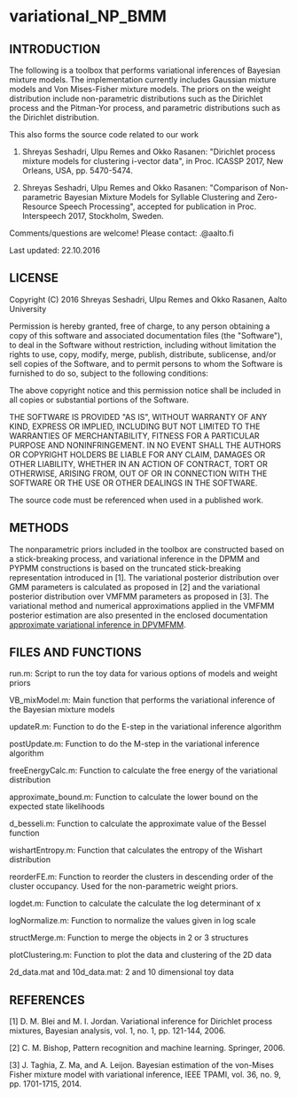 # variational_NP_BMM

INTRODUCTION
------------
The following is a toolbox that performs variational inferences of Bayesian mixture models. The implementation currently includes Gaussian mixture models and Von Mises-Fisher mixture models. The priors on the weight distribution include non-parametric distributions such as the Dirichlet process and the Pitman-Yor process, and parametric distributions such as the Dirichlet distribution.

This also forms the source code related to our work 

1.	Shreyas Seshadri, Ulpu Remes and Okko Rasanen: "Dirichlet process mixture models for clustering i-vector data", in Proc. ICASSP 2017, New Orleans, USA, pp. 5470-5474.

2. Shreyas Seshadri, Ulpu Remes and Okko Rasanen: "Comparison of Non-parametric Bayesian Mixture Models for Syllable Clustering and Zero-Resource Speech Processing", accepted for publication in Proc. Interspeech 2017, Stockholm, Sweden.

Comments/questions are welcome! Please contact: <firstname>.<secondname>@aalto.fi

Last updated: 22.10.2016


LICENSE
-------

Copyright (C) 2016 Shreyas Seshadri, Ulpu Remes and Okko Rasanen, Aalto University

Permission is hereby granted, free of charge, to any person obtaining a copy of
this software and associated documentation files (the "Software"), to deal in
the Software without restriction, including without limitation the rights to
use, copy, modify, merge, publish, distribute, sublicense, and/or sell copies of
the Software, and to permit persons to whom the Software is furnished to do so,
subject to the following conditions:

The above copyright notice and this permission notice shall be included in all
copies or substantial portions of the Software.

THE SOFTWARE IS PROVIDED "AS IS", WITHOUT WARRANTY OF ANY KIND, EXPRESS OR
IMPLIED, INCLUDING BUT NOT LIMITED TO THE WARRANTIES OF MERCHANTABILITY, FITNESS
FOR A PARTICULAR PURPOSE AND NONINFRINGEMENT. IN NO EVENT SHALL THE AUTHORS OR
COPYRIGHT HOLDERS BE LIABLE FOR ANY CLAIM, DAMAGES OR OTHER LIABILITY, WHETHER
IN AN ACTION OF CONTRACT, TORT OR OTHERWISE, ARISING FROM, OUT OF OR IN
CONNECTION WITH THE SOFTWARE OR THE USE OR OTHER DEALINGS IN THE SOFTWARE.

The source code must be referenced when used in a published work.

METHODS
-------
The nonparametric priors included in the toolbox are constructed based on a stick-breaking process, and variational inference in the DPMM and PYPMM constructions is based on the truncated stick-breaking representation introduced in [1]. The variational posterior distribution over GMM parameters is calculated as proposed in [2] and the variational posterior distribution over VMFMM parameters as proposed in [3]. The variational method and numerical approximations applied in the VMFMM posterior estimation are also presented in the enclosed documentation [approximate variational inference in DPVMFMM](approximate-variational-inference.pdf).

FILES AND FUNCTIONS
-------------------
run.m: 
Script to run the toy data for various options of models and weight priors

VB_mixModel.m:
Main function that performs the variational inference of the Bayesian mixture models 

updateR.m:
Function to do the E-step in the variational inference algorithm

postUpdate.m:
Function to do the M-step in the variational inference algorithm

freeEnergyCalc.m:
Function to calculate the free energy of the variational distribution

approximate_bound.m:
Function to calculate the lower bound on the expected state likelihoods

d_besseli.m:
Function to calculate the approximate value of the Bessel function

wishartEntropy.m:
Function that calculates the entropy of the Wishart distribution

reorderFE.m:
Function to reorder the clusters in descending order of the cluster occupancy. Used for the non-parametric weight priors.

logdet.m:
Function to calculate the calculate the log determinant of x

logNormalize.m:
Function to normalize the values given in log scale

structMerge.m:
Function to merge the objects in 2 or 3 structures

plotClustering.m:
Function to plot the data and clustering of the 2D data

2d_data.mat and 10d_data.mat:
2 and 10 dimensional toy data


REFERENCES
----------
[1] D. M. Blei and M. I. Jordan. Variational inference for Dirichlet process mixtures, Bayesian analysis, vol. 1, no. 1, pp. 121-144, 2006.

[2] C. M. Bishop, Pattern recognition and machine learning. Springer, 2006.

[3] J. Taghia, Z. Ma, and A. Leijon. Bayesian estimation of the von-Mises Fisher mixture model with variational inference, IEEE TPAMI, vol. 36, no. 9, pp. 1701-1715, 2014.

